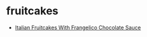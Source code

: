 # fruitcakes

 * [Italian Fruitcakes With Frangelico Chocolate Sauce](../index/i/italian-fruitcakes-with-frangelico-chocolate-sauce-102700.json)
